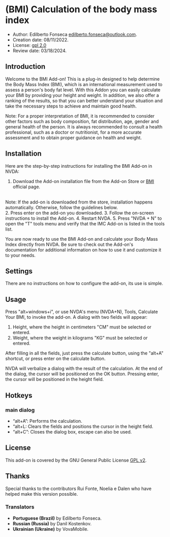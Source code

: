 # (BMI) Calculation of the body mass index

* Author: Edilberto Fonseca <edilberto.fonseca@outlook.com>.
* Creation date: 08/11/2022.
* License: [gpl 2.0][1]
* Review date: 03/18/2024.

## Introduction

Welcome to the BMI Add-on! This is a plug-in designed to help determine the Body Mass Index (BMI), which is an international measurement used to assess a person's body fat level. With this Addon you can easily calculate your BMI by providing your height and weight. In addition, we also offer a ranking of the results, so that you can better understand your situation and take the necessary steps to achieve and maintain good health.

 Note: For a proper interpretation of BMI, it is recommended to consider other factors such as body composition, fat distribution, age, gender and general health of the person. It is always recommended to consult a health professional, such as a doctor or nutritionist, for a more accurate assessment and to obtain proper guidance on health and weight.

## Installation

Here are the step-by-step instructions for installing the BMI Add-on in NVDA:

1. Download the Add-on installation file from the Add-on Store or [BMI][1] official page.
<br>
Note: If the add-on is downloaded from the store, installation happens automatically. Otherwise, follow the guidelines below.
<br>
2. Press enter on the add-on you downloaded.
3. Follow the on-screen instructions to install the Add-on.
4. Restart NVDA.
5. Press "NVDA + N" to open the "T" tools menu and verify that the IMC Add-on is listed in the tools list.

You are now ready to use the BMI Add-on and calculate your Body Mass Index directly from NVDA. Be sure to check out the Add-on's documentation for additional information on how to use it and customize it to your needs.

## Settings

There are no instructions on how to configure the add-on, its use is simple.

## Usage

Press "alt+windows+i", or use NVDA's menu (NVDA+N), Tools, Calculate Your BMI, to invoke the add-on. A dialog with two fields will appear:

1. Height, where the height in centimeters "CM" must be selected or entered.
2. Weight, where the weight in kilograms "KG" must be selected or entered.

After filling in all the fields, just press the calculate button, using the "alt+A" shortcut, or press enter on the calculate button.

NVDA will verbalize a dialog with the result of the calculation. At the end of the dialog, the cursor will be positioned on the OK button. Pressing enter, the cursor will be positioned in the height field.

## Hotkeys ##

### main dialog

* “alt+A”: Performs the calculation.
* “alt+L: Clears the fields and positions the cursor in the height field.
* “alt+C”: Closes the dialog box, escape can also be used.

## License

This add-on is covered by the GNU General Public License [GPL v2][1].

## Thanks

Special thanks to the contributors Rui Fonte, Noelia e Dalen who have helped make this version possible.

### Translators

* **Portuguese (Brazil)** by Edilberto Fonseca.
* **Russian (Russia)** by Danil Kostenkov.
* **Ukrainian (Ukraine)** by VovaMobile.

[1]: https://www.gnu.org/licenses/gpl-2.0.html
[2]: https://github.com/EdilbertoFonseca/BMI
